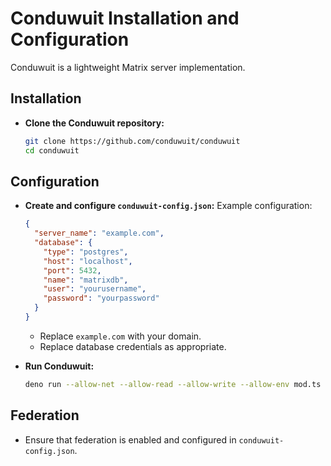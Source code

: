 # Conduwuit Installation and Configuration

Conduwuit is a lightweight Matrix server implementation.

## Installation

- **Clone the Conduwuit repository:**
    ```sh
    git clone https://github.com/conduwuit/conduwuit
    cd conduwuit
    ```

## Configuration

- **Create and configure `conduwuit-config.json`:**
   Example configuration:
    ```json
    {
      "server_name": "example.com",
      "database": {
        "type": "postgres",
        "host": "localhost",
        "port": 5432,
        "name": "matrixdb",
        "user": "yourusername",
        "password": "yourpassword"
      }
    }
    ```
    - Replace `example.com` with your domain.
    - Replace database credentials as appropriate.

- **Run Conduwuit:**
    ```sh
    deno run --allow-net --allow-read --allow-write --allow-env mod.ts
    ```

## Federation

- Ensure that federation is enabled and configured in `conduwuit-config.json`.
